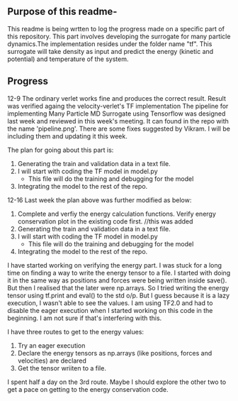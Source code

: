 
## Purpose of this readme-
This readme is being wrtten to log the progress made on a specific part of this repository. This part involves developing the surrogate for many particle dynamics.The implementation resides under the folder name "tf". This surrogate will take density as input and predict the energy (kinetic and potential) and temperature of the system.

## Progress
12-9
The ordinary verlet works fine and produces the correct result. Result was verified againg the velocity-verlet's TF implementation
The pipeline for implementing Many Particle MD Surrogate using Tensorflow was designed last week and reviewed in this week's meeting. It can found in the repo with the name 'pipeline.png'. There are some fixes suggested by Vikram. I will be including them and updating it this week.


The plan for going about this part is: 
1. Generating the train and validation data in a text file.
2. I will start with coding the TF model in model.py
    - This file will do the training and debugging for the model
3. Integrating the model to the rest of the repo. 


12-16
Last week the plan above was further modified as below:
1. Complete and verfiy the energy calculation functions. Verify energy conservation plot in the existing code first.                //this was added
2. Generating the train and validation data in a text file.
3. I will start with coding the TF model in model.py
    - This file will do the training and debugging for the model
4. Integrating the model to the rest of the repo.

I have started working on verifying the energy part. I was stuck for a long time on finding a way to write the energy tensor to a file. I started with doing it in the same way as positions and forces were being written inside save(). But then I realised that the later were np.arrays. So I tried writing the energy tensor using tf.print and eval() to the std o/p. But I guess because it is a lazy execution, I wasn't able to see the values. I am using TF2.0 and had to disable the eager execution when I started working on this code in the beginning. I am not sure if that's interfering with this.

I have three routes to get to the energy values:
1. Try an eager execution
2. Declare the energy tensors as np.arrays (like positions, forces and velocities) are declared
3. Get the tensor wriiten to a file.

I spent half a day on the 3rd route. Maybe I should explore the other two to get a pace on getting to the energy conservation code.
